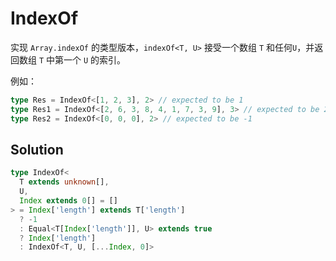 # IndexOf

实现 `Array.indexOf` 的类型版本，`indexOf<T, U>` 接受一个数组 `T` 和任何`U`，并返回数组 `T` 中第一个 `U` 的索引。

例如：

```ts
type Res = IndexOf<[1, 2, 3], 2> // expected to be 1
type Res1 = IndexOf<[2, 6, 3, 8, 4, 1, 7, 3, 9], 3> // expected to be 2
type Res2 = IndexOf<[0, 0, 0], 2> // expected to be -1
```

## Solution

```ts
type IndexOf<
  T extends unknown[],
  U,
  Index extends 0[] = []
> = Index['length'] extends T['length']
  ? -1
  : Equal<T[Index['length']], U> extends true
  ? Index['length']
  : IndexOf<T, U, [...Index, 0]>
```
